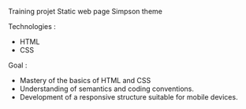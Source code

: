 Training projet 
Static web page 
Simpson theme

Technologies :
- HTML 
- CSS

Goal : 
- Mastery of the basics of HTML and CSS
- Understanding of semantics and coding conventions.
- Development of a responsive structure suitable for mobile devices.
